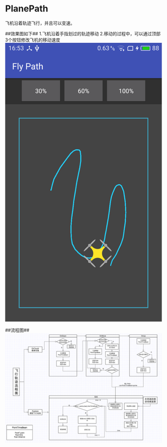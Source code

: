 PlanePath
=========

飞机沿着轨迹飞行，并且可以变速。

##效果图如下##
1.飞机沿着手指划过的轨迹移动
2.移动的过程中，可以通过顶部3个按钮修改飞机的移动速度
![](https://raw.githubusercontent.com/Jaelyn5526/PlanePath/master/img/demo.png)

##流程图##
![](https://raw.githubusercontent.com/Jaelyn5526/PlanePath/master/img/lct.png)